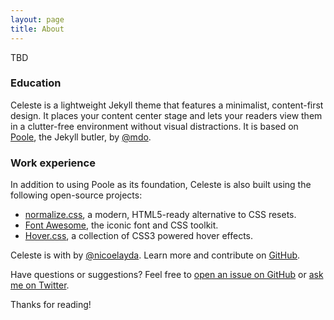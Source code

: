 ```yaml
---
layout: page
title: About
---
```


<p class="message">
TBD
<!-- Yeonho Yoo is a Ph. D student, majoring in Computer Science and software engineering at Korea University (He starts Ph. D course from Septempber 2021). His advisor is professor Chuck Yoo who leads Operating systems lab at Korea University. Yeonho Yoo has finished research internship with Networking Research Group at Microsoft Research Asia (From October 2022 to April 2023). He received Master degree of computer science at Korea University (October 2022). His research interests are Software-based networking, Network virtualization, Network management with machine learning, Datacenter networking, Distributed deep learning, Edge networking, and Blockchain. -->
</p>

### Education

Celeste is a lightweight Jekyll theme that features a minimalist, content-first design. It places your content center stage and lets your readers view them in a clutter-free environment without visual distractions. It is based on [Poole](https://github.com/poole/poole), the Jekyll butler, by [@mdo](https://twitter.com/mdo).

### Work experience

In addition to using Poole as its foundation, Celeste is also built using the following open-source projects:

* [normalize.css](http://necolas.github.io/normalize.css/), a modern, HTML5-ready alternative to CSS resets.
* [Font Awesome](https://fontawesome.com/v4.7.0/), the iconic font and CSS toolkit.
* [Hover.css](http://ianlunn.github.io/Hover/), a collection of CSS3 powered hover effects.

Celeste is <i class="fa fa-code"></i> with <i class="fa fa-heart"></i> by [@nicoelayda](https://github.com/nicoelayda). Learn more and contribute on [GitHub](https://github.com/nicoelayda/celeste).

Have questions or suggestions? Feel free to [open an issue on GitHub](https://github.com/nicoelayda/celeste/issues/new) or [ask me on Twitter](https://twitter.com/nicoelayda).

Thanks for reading!
